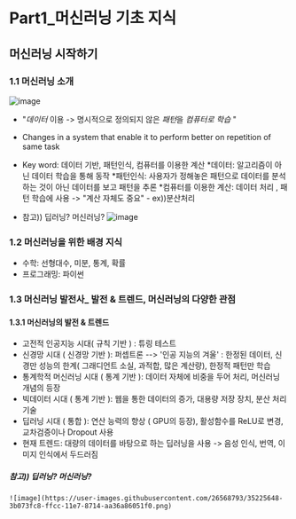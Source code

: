 # Part1_머신러닝 기초 지식

## 머신러닝 시작하기

### 1.1 머신러닝 소개
  ![image](https://user-images.githubusercontent.com/26568793/35224842-bc26a6f0-ffc9-11e7-8783-46d883b5550b.png)
  - "*데이터* 이용 -> 명시적으로 정의되지 않은 *패턴*을 *컴퓨터로 학습* "
  -  Changes in a system that enable it to perform better on repetition of same task
  -  Key word: 데이터 기반, 패턴인식, 컴퓨터를 이용한 계산
        *데이터: 알고리즘이 아닌 데이터 학습을 통해 동작
        *패턴인식: 사용자가 정해놓은 패턴으로 데이터를 분석하는 것이 아닌 데이터를 보고 패턴을 추론
        *컴퓨터를 이용한 계산: 데이터 처리 , 패턴 학습에 사용 -> "계산 자체도 중요" - ex))분산처리

  - 참고)) 딥러닝? 머신러닝?
    ![image](https://user-images.githubusercontent.com/26568793/35225648-3b073fc8-ffcc-11e7-8714-aa36a86051f0.png)

### 1.2 머신러닝을 위한 배경 지식
  - 수학: 선형대수, 미분, 통계, 확률
  - 프로그래밍: 파이썬

### 1.3 머신러닝 발전사_ 발전 & 트렌드, 머신러닝의 다양한 관점

  #### 1.3.1 머신러닝의 발전 & 트렌드
  - 고전적 인공지능 시대( 규칙 기반 ) : 튜링 테스트
  - 신경망 시대 ( 신경망 기반 ): 퍼셉트론
                       --> '인공 지능의 겨울' : 한정된 데이터, 신경만 성능의 한계( 그래디언트 소실, 과적합, 많은 계산량), 한정적 패턴만 학습
  - 통계학적 머신러닝 시대 ( 통계 기반 ): 데이터 자체에 비중을 두어 처리, 머신러닝 개념의 등장
  - 빅데이터 시대 ( 통계 기반 ): 웹을 통한 데이터의 증가, 대용량 저장 장치, 분산 처리 기술
  - 딥러닝 시대 ( 통합 ): 연산 능력의 향상 ( GPU의 등장), 활성함수를 ReLU로 변경, 교차검증이나 Dropout 사용
  - 현재 트렌드: 대량의 데이터를 바탕으로 하는 딥러닝을 사용 -> 음성 인식, 번역, 이미지 인식에서 두드러짐

   ##### 참고)) 딥러닝? 머신러닝?
    ![image](https://user-images.githubusercontent.com/26568793/35225648-3b073fc8-ffcc-11e7-8714-aa36a86051f0.png)

